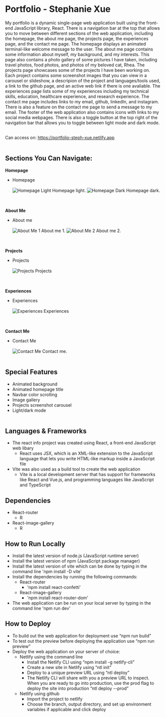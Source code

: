 # Portfolio - Stephanie Xue

My portfolio is a dynamic single-page web application built using the front-end JavaScript library, React. There is a navigation bar at the top that allows you to move between different sections of the web application, including the homepage, the about me page, the projects page, the experiences page, and the contact me page. The homepage displays an animated terminal-like welcome message to the user. The about me page contains some information about myself, my background, and my interests. This page also contains a photo gallery of some pictures I have taken, including travel photos, food photos, and photos of my beloved cat, Rhea. The projects page showcases some of the projects I have been working on. Each project contains some screenshot images that you can view in a carousel or slideshow, a descripion of the project and languages/tools used, a link to the github page, and an active web link if there is one avaliable. The experiences page lists some of my experiences including my technical skills, education, healthcare experience, and research experience. The contact me page includes links to my email, github, linkedIn, and instagram. There is also a feature on the contact me page to send a message to my email. The footer of the web application also contains icons with links to my social media webpages. There is also a toggle button at the top right of the navigation bar that allows you to toggle between light mode and dark mode.
&nbsp;

Can access on: https://portfolio-steph-xue.netlify.app
<br><br>

## Sections You Can Navigate:

**Homepage**
  - Homepage
<br><br>
![Homepage Light ](./images/homepage-light.png?raw=true "Homepage Light")
Homepage light.
![Homepage Dark ](./images/homepage-dark.png?raw=true "Homepage Dark")
Homepage dark.
<br><br>
&nbsp;

**About Me**
  - About me
<br><br>
![About Me 1](./images/about-me-1.png?raw=true "About Me 1")
About me 1.
![About Me 2](./images/about-me-2.png?raw=true "About Me 2")
About me 2.
<br><br>
&nbsp;

**Projects**
  - Projects
<br><br>
![Projects](./images/projects.png?raw=true "Projects")
Projects
<br><br>
&nbsp;

**Experiences**
 - Experiences
<br><br>
![Experiences](./images/experiences.png?raw=true "Experiences")
Experiences
<br><br>
&nbsp;

**Contact Me**
 - Contact Me
<br><br>
![Contact Me](./images/contact-me.png?raw=true "Contact Me")
Contact me.
<br><br>

## Special Features
 - Animated background
 - Animated homepage title
 - Navbar color scrolling
 - Image gallery
 - Projects screenshot carousel
 - Light/dark mode
<br><br>

## Languages & Frameworks
- The react info project was created using React, a front-end JavaScript web libary
  - React uses JSX, which is an XML-like extension to the JavaScript language that lets you write HTML-like markup inside a JavaScript file
- Vite was also used as a build tool to create the web application
  - Vite is a local development server that has support for frameworks like React and Vue.js, and programming languages like JavaScript and TypeScript 
      
## Dependencies 
  - React-router
    - R
  - React-image-gallery
    - R
      
## How to Run Locally
- Install the latest version of node.js (JavaScript runtime server)
- Install the latest version of npm (JavaScript package manager)
- Install the latest version of vite which can be done by typing in the command line 'npm install -D vite'
- Install the dependencies by running the following commands:
  - React-router
    - 'npm install react-confetti'
  - React-image-gallery
    - 'npm install react-router-dom'
- The web application can be run on your local server by typing in the command line 'npm run dev'

## How to Deploy
- To build out the web application for deployment use “npm run build”
- To test out the preview before deploying the application use “npm run preview”
- Deploy the web application on your server of choice:
  - Netlify using the command line
    - Install the Netlify CLI using “npm install -g netlify-cli”
    - Create a new site in Netlify using “ntl init”
    - Deploy to a unique preview URL using “ntl deploy”
    - The Netlify CLI will share with you a preview URL to inspect. When you are ready to go into production, use the prod flag to deploy the site into production “ntl deploy --prod”
  - Netlify using github
    - Import the project to netlify
    - Choose the branch, output directory, and set up environment variables if applicable and click deploy
